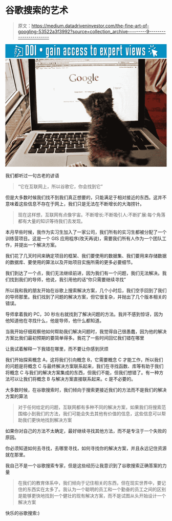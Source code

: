 # 谷歌搜索的艺术

> 原文：<https://medium.datadriveninvestor.com/the-fine-art-of-googling-53522a3f3992?source=collection_archive---------9----------------------->

[![](img/95ab3d0ad163f3435ff4d32a790dc986.png)](http://www.track.datadriveninvestor.com/1B9E)![](img/29f4f0b311b7b8f03d26c9ec70e1b27a.png)

我们都听过一句古老的谚语

> “它在互联网上，所以谷歌它，你会找到它”

但是大多数时候我们找不到我们真正想要的，只能满足于相对接近的东西。这并不意味着这些信息不存在于网上，我们只是无法在不断增长的大海捞针。

> 现在这样想，互联网有点像宇宙。不断增长:不断吸引人:不断扩展:每个角落都有大量的知识等待我们去发现。

本月早些时候，我作为实习生加入了一家公司，我们所有的实习生都被分配了一个训练营项目。这是一个 GIS 应用程序(改天再说)，需要我们所有人作为一个团队工作，并提出一个解决方案。

我们花了几天时间来确定项目的框架、我们要使用的数据集、我们要用来存储数据的数据库、要使用的算法以及开始项目实施所需的更多必要细节。

我们到达了一个点，我们无法继续前进，因为我们有一个问题，我们无法解决。我们找到我们的导师，他说，我引用他的话“你只需要继续寻找”

所以我和我的朋友开始在谷歌上搜索解决方案，几个小时后，我们空手回到了我们的导师那里。我们找到了问题的解决方案，但它很复杂，并抛出了几个版本相关的错误。

导师拿着我的 PC，30 秒左右就找到了解决问题的方法。我并不感到惊讶，因为他知道他在寻找什么，他是导师，他什么都知道。

当我开始仔细观察他如何帮助我们解决问题时，我觉得自己很愚蠢，因为他的解决方案比我们最初预期的要简单得多。我花了一些时间回忆我们错在哪里

让我试着解释一下我错在哪里，而不要让你感到厌烦

我们开始探索概念 A，这将我们引向概念 B，它需要概念 C 才能工作，所以我们的问题是将概念 C 与最终解决方案联系起来，我们在寻找函数、库等有助于我们将概念 C 与我们的解决方案集成的东西，但我们不能，但我们想错了。有一种方法可以让我们将概念 B 与解决方案直接联系起来。c 是不必要的。

大多数时候，在谷歌搜索时，我们倾向于搜索更接近我们的方法而不是我们的解决方案的算法

> 对于任何给定的问题，互联网都有多种不同的解决方案，如果我们将搜索范围缩小到我们的方法，我们可能会失去其他有价值的信息，这些信息可以帮助我们更快地找到解决方案

如果你对自己的方法不太确定，最好继续寻找其他方法，而不是专注于一个失败的原因。

你必须知道如何去寻找，去哪里寻找，如何寻找你的解决方案，并且永远记住资源就在那里。

我自己不是一个谷歌搜索专家，但是这些经历让我意识到了谷歌搜索正确答案的力量

> 在我们的教育体系中，我们倾向于记住相关的东西，但在现实世界中，要记住的东西实在太多了。我认为一个聪明的员工和一个勤奋的员工之间的区别是能够更快地找到一个健壮的现有解决方案，而不是试图从头开始设计一个解决方案

快乐的谷歌搜索:)